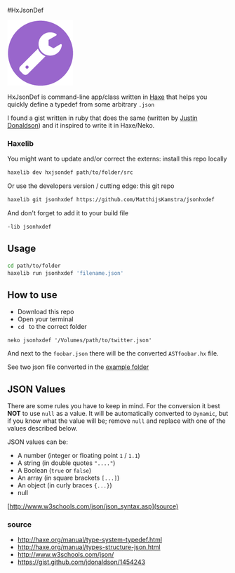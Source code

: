 #HxJsonDef

![](icon.png)

HxJsonDef is command-line app/class written in [Haxe](http://www.haxe.org) that helps you quickly define a typedef from some arbitrary `.json`

I found a gist written in ruby that does the same (written by [Justin Donaldson](https://gist.github.com/jdonaldson/1454243)) and it inspired to write it in Haxe/Neko.









### Haxelib


You might want to update and/or correct the externs: install this repo locally

```bash
haxelib dev hxjsondef path/to/folder/src
```

Or use the developers version / cutting edge: this git repo

```bash
haxelib git jsonhxdef https://github.com/MatthijsKamstra/jsonhxdef
```

And don't forget to add it to your build file

```bash
-lib jsonhxdef
```



## Usage


```bash
cd path/to/folder
haxelib run jsonhxdef 'filename.json'
```





## How to use

- Download this repo
- Open your terminal
- `cd ` to the correct folder

```
neko jsonhxdef '/Volumes/path/to/twitter.json'
```
And next to the `foobar.json` there will be the converted `ASTfoobar.hx` file.

See two json file converted in the [example folder](bin/example)

## JSON Values

There are some rules you have to keep in mind.
For the conversion it best **NOT** to use `null` as a value.
It will be automatically converted to `Dynamic`, but if you know what the value will be; remove `null` and replace with one of the values described below.

JSON values can be:

- A number (integer or floating point `1` / `1.1`)
- A string (in double quotes `"...."`)
- A Boolean (`true` or `false`)
- An array (in square brackets `[...]`)
- An object (in curly braces `{...}`)
- null

[http://www.w3schools.com/json/json_syntax.asp](source)



### source

- <http://haxe.org/manual/type-system-typedef.html>
- <http://haxe.org/manual/types-structure-json.html>
- <http://www.w3schools.com/json/>
- <https://gist.github.com/jdonaldson/1454243>